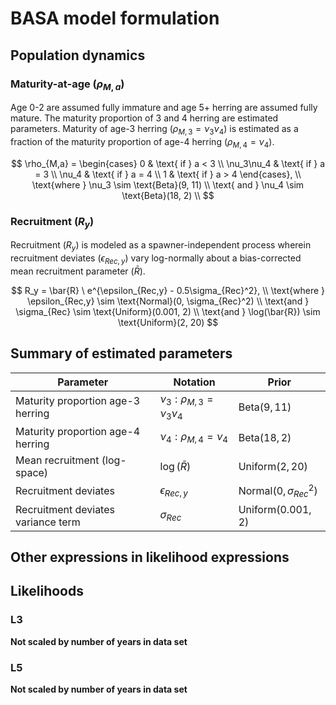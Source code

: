 # BASA model formulation


## Population dynamics

### Maturity-at-age ($\rho_{M,a}$)

Age 0-2 are assumed fully immature and age 5+ herring are assumed fully mature.
The maturity proportion of 3 and 4 herring are estimated parameters. Maturity of
age-3 herring ($\rho_{M,3} = \nu_3\nu_4$) is estimated as a fraction of the 
maturity proportion of age-4 herring ($\rho_{M,4} = \nu_4$).

$$ 
\rho_{M,a} = 
\begin{cases}
    0 & \text{ if } a < 3 \\
    \nu_3\nu_4 & \text{ if } a = 3 \\
    \nu_4 & \text{ if } a = 4 \\
    1 & \text{ if } a > 4
\end{cases}, \\
\text{where } \nu_3 \sim \text{Beta}(9, 11) \\ 
\text{ and } \nu_4 \sim \text{Beta}(18, 2) \\
$$

### Recruitment ($R_y$)

Recruitment ($R_y$) is modeled as a spawner-independent process wherein recruitment
deviates ($\epsilon_{Rec,y}$) vary log-normally about a bias-corrected mean 
recruitment parameter ($\bar{R}$).

$$
R_y = \bar{R} \ e^{\epsilon_{Rec,y} - 0.5\sigma_{Rec}^2}, \\
\text{where } \epsilon_{Rec,y} \sim \text{Normal}(0, \sigma_{Rec}^2) \\
\text{and } \sigma_{Rec} \sim \text{Uniform}(0.001, 2) \\
\text{and } \log(\bar{R}) \sim \text{Uniform}(2, 20)
$$

## Summary of estimated parameters

|          Parameter           |   Notation   |          Prior               |
| ---------------------------- | ------------ | ---------------------------- |
| Maturity proportion age-3 herring | $\nu_3: \rho_{M,3} = \nu_3\nu_4$ | $\text{Beta}(9,11)$ |
| Maturity proportion age-4 herring | $\nu_4: \rho_{M,4} = \nu_4$ | $\text{Beta}(18,2)$ |
| Mean recruitment (log-space) | $\log(\bar{R})$ |  $\text{Uniform}(2, 20)$ |
| Recruitment deviates | $\epsilon_{Rec,y}$ | $\text{Normal}(0, \sigma_{Rec}^2)$ |
| Recruitment deviates variance term | $\sigma_{Rec}$ | $\text{Uniform}(0.001, 2)$ |


## Other expressions in likelihood expressions

## Likelihoods


### L3

**Not scaled by number of years in data set**



### L5

**Not scaled by number of years in data set**

